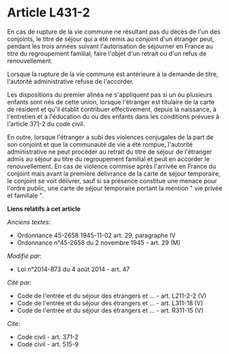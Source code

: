 # Article L431-2

En cas de rupture de la vie commune ne résultant pas du décès de l'un des conjoints, le titre de séjour qui a été remis au
conjoint d'un étranger peut, pendant les trois années suivant l'autorisation de séjourner en France au titre du regroupement
familial, faire l'objet d'un retrait ou d'un refus de renouvellement. 

Lorsque la rupture de la vie commune est antérieure à la demande de titre, l'autorité administrative refuse de l'accorder. 

Les dispositions du premier alinéa ne s'appliquent pas si un ou plusieurs enfants sont nés de cette union, lorsque l'étranger
est titulaire de la carte de résident et qu'il établit contribuer effectivement, depuis la naissance, à l'entretien et à
l'éducation du ou des enfants dans les conditions prévues à l'article 371-2 du code civil. 

En outre, lorsque                      l'étranger a subi des violences conjugales de la part de son conjoint et que la
communauté de vie a été rompue, l'autorité administrative ne peut procéder au retrait du titre de séjour de l'étranger admis
au séjour au titre du regroupement familial et peut en accorder le renouvellement. En cas de violence commise après l'arrivée
en France du conjoint mais avant la première délivrance de la carte de séjour temporaire, le conjoint se voit délivrer, sauf
si sa présence constitue une menace pour l'ordre public, une carte de séjour temporaire portant la mention " vie privée et
familiale ".

**Liens relatifs à cet article**

_Anciens textes_:

  - Ordonnance 45-2658 1945-11-02 art. 29, paragraphe IV
  - Ordonnance n°45-2658 du 2 novembre 1945 - art. 29 (M)

_Modifié par_:

  - Loi n°2014-873 du 4 août 2014 - art. 47

_Cité par_:

  - Code de l'entrée et du séjour des étrangers et ... - art. L211-2-2 (V)
  - Code de l'entrée et du séjour des étrangers et ... - art. L311-18 (V)
  - Code de l'entrée et du séjour des étrangers et ... - art. R311-15 (V)

_Cite_:

  - Code civil - art. 371-2
  - Code civil - art. 515-9
